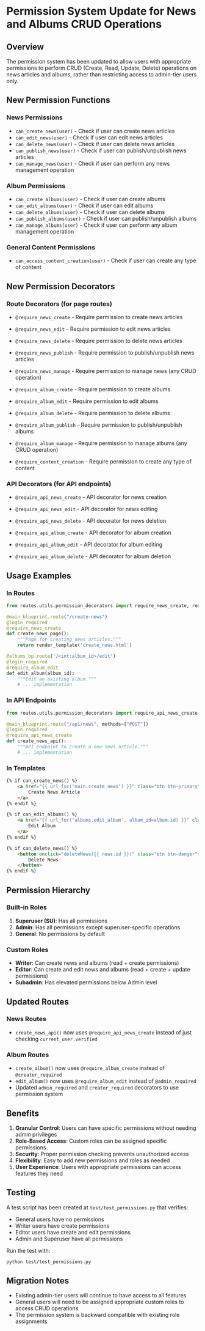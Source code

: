 # Permission System Update for News and Albums CRUD Operations

## Overview

The permission system has been updated to allow users with appropriate permissions to perform CRUD (Create, Read, Update, Delete) operations on news articles and albums, rather than restricting access to admin-tier users only.

## New Permission Functions

### News Permissions
- `can_create_news(user)` - Check if user can create news articles
- `can_edit_news(user)` - Check if user can edit news articles
- `can_delete_news(user)` - Check if user can delete news articles
- `can_publish_news(user)` - Check if user can publish/unpublish news articles
- `can_manage_news(user)` - Check if user can perform any news management operation

### Album Permissions
- `can_create_albums(user)` - Check if user can create albums
- `can_edit_albums(user)` - Check if user can edit albums
- `can_delete_albums(user)` - Check if user can delete albums
- `can_publish_albums(user)` - Check if user can publish/unpublish albums
- `can_manage_albums(user)` - Check if user can perform any album management operation

### General Content Permissions
- `can_access_content_creation(user)` - Check if user can create any type of content

## New Permission Decorators

### Route Decorators (for page routes)
- `@require_news_create` - Require permission to create news articles
- `@require_news_edit` - Require permission to edit news articles
- `@require_news_delete` - Require permission to delete news articles
- `@require_news_publish` - Require permission to publish/unpublish news articles
- `@require_news_manage` - Require permission to manage news (any CRUD operation)

- `@require_album_create` - Require permission to create albums
- `@require_album_edit` - Require permission to edit albums
- `@require_album_delete` - Require permission to delete albums
- `@require_album_publish` - Require permission to publish/unpublish albums
- `@require_album_manage` - Require permission to manage albums (any CRUD operation)

- `@require_content_creation` - Require permission to create any type of content

### API Decorators (for API endpoints)
- `@require_api_news_create` - API decorator for news creation
- `@require_api_news_edit` - API decorator for news editing
- `@require_api_news_delete` - API decorator for news deletion

- `@require_api_album_create` - API decorator for album creation
- `@require_api_album_edit` - API decorator for album editing
- `@require_api_album_delete` - API decorator for album deletion

## Usage Examples

### In Routes
```python
from routes.utils.permission_decorators import require_news_create, require_album_edit

@main_blueprint.route("/create-news")
@login_required
@require_news_create
def create_news_page():
    """Page for creating news articles."""
    return render_template('create_news.html')

@albums_bp.route('/<int:album_id>/edit')
@login_required
@require_album_edit
def edit_album(album_id):
    """Edit an existing album."""
    # ... implementation
```

### In API Endpoints
```python
from routes.utils.permission_decorators import require_api_news_create

@main_blueprint.route("/api/news", methods=["POST"])
@login_required
@require_api_news_create
def create_news_api():
    """API endpoint to create a new news article."""
    # ... implementation
```

### In Templates
```html
{% if can_create_news() %}
    <a href="{{ url_for('main.create_news') }}" class="btn btn-primary">
        Create News Article
    </a>
{% endif %}

{% if can_edit_albums() %}
    <a href="{{ url_for('albums.edit_album', album_id=album.id) }}" class="btn btn-secondary">
        Edit Album
    </a>
{% endif %}

{% if can_delete_news() %}
    <button onclick="deleteNews({{ news.id }})" class="btn btn-danger">
        Delete News
    </button>
{% endif %}
```

## Permission Hierarchy

### Built-in Roles
1. **Superuser (SU)**: Has all permissions
2. **Admin**: Has all permissions except superuser-specific operations
3. **General**: No permissions by default

### Custom Roles
- **Writer**: Can create news and albums (read + create permissions)
- **Editor**: Can create and edit news and albums (read + create + update permissions)
- **Subadmin**: Has elevated permissions below Admin level

## Updated Routes

### News Routes
- `create_news_api()` now uses `@require_api_news_create` instead of just checking `current_user.verified`

### Album Routes
- `create_album()` now uses `@require_album_create` instead of `@creator_required`
- `edit_album()` now uses `@require_album_edit` instead of `@admin_required`
- Updated `admin_required` and `creator_required` decorators to use permission system

## Benefits

1. **Granular Control**: Users can have specific permissions without needing admin privileges
2. **Role-Based Access**: Custom roles can be assigned specific permissions
3. **Security**: Proper permission checking prevents unauthorized access
4. **Flexibility**: Easy to add new permissions and roles as needed
5. **User Experience**: Users with appropriate permissions can access features they need

## Testing

A test script has been created at `test/test_permissions.py` that verifies:
- General users have no permissions
- Writer users have create permissions
- Editor users have create and edit permissions
- Admin and Superuser have all permissions

Run the test with:
```bash
python test/test_permissions.py
```

## Migration Notes

- Existing admin-tier users will continue to have access to all features
- General users will need to be assigned appropriate custom roles to access CRUD operations
- The permission system is backward compatible with existing role assignments
